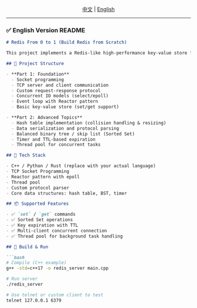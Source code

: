 <p align="center">
  <a href="https://github.com/fangtaoysu/c_plus_redis/README.md">中文</a> | 
  <a href="https://github.com/fangtaoysu/c_plus_redis/blob/main/README_EN.md">English</a>
</p>

---

### ✅ English Version README

```markdown
# Redis From 0 to 1 (Build Redis from Scratch)

This project implements a Redis-like high-performance key-value store from scratch, covering networking, event-driven architecture, data structures, and concurrency control.

## 📌 Project Structure

- **Part 1: Foundation**
  - Socket programming
  - TCP server and client communication
  - Custom request-response protocol
  - Concurrent IO models (select/epoll)
  - Event loop with Reactor pattern
  - Basic key-value store (set/get support)

- **Part 2: Advanced Topics**
  - Hash table implementation (collision handling & resizing)
  - Data serialization and protocol parsing
  - Balanced binary tree / skip list (Sorted Set)
  - Timer and TTL-based expiration
  - Thread pool for concurrent tasks

## 🚀 Tech Stack

- C++ / Python / Rust (replace with your actual language)
- TCP Socket Programming
- Reactor pattern with epoll
- Thread pool
- Custom protocol parser
- Core data structures: hash table, BST, timer

## 📦 Supported Features

- ✅ `set` / `get` commands
- ✅ Sorted Set operations
- ✅ Key expiration with TTL
- ✅ Multi-client concurrent connection
- ✅ Thread pool for background task handling

## 🔧 Build & Run

```bash
# Compile (C++ example)
g++ -std=c++17 -o redis_server main.cpp

# Run server
./redis_server

# Use telnet or custom client to test
telnet 127.0.0.1 6379
